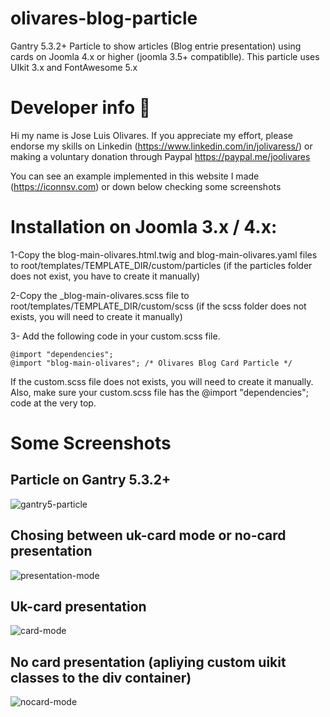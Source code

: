 # olivares-blog-particle

Gantry 5.3.2+ Particle to show articles (Blog entrie presentation) using cards on Joomla 4.x or higher  (joomla 3.5+ compatiblle).  This particle uses UIkit 3.x and FontAwesome 5.x

# Developer info :ninja:
Hi my name is Jose Luis Olivares. 
If you appreciate my effort, please endorse my skills on Linkedin (https://www.linkedin.com/in/jolivaress/) or making a voluntary donation through Paypal https://paypal.me/joolivares 

You can see an example implemented in this website I made (https://iconnsv.com) or down below checking some screenshots

# Installation on Joomla 3.x / 4.x:

1-Copy the blog-main-olivares.html.twig and blog-main-olivares.yaml files to root/templates/TEMPLATE_DIR/custom/particles (if the particles folder does not exist, you have to create it manually)

2-Copy the _blog-main-olivares.scss file to root/templates/TEMPLATE_DIR/custom/scss (if the scss folder does not exists, you will need to create it manually)

3- Add the following code in your custom.scss file.

	@import "dependencies";
	@import "blog-main-olivares"; /* Olivares Blog Card Particle */

  If the custom.scss file does not exists, you will need to create it manually. Also, make sure your custom.scss file has the @import "dependencies"; code at the very top.

# Some Screenshots

## Particle on Gantry 5.3.2+
![gantry5-particle]( ./no-copy-imgs/agregar-particle.jpg?raw=true "Add particle")

## Chosing between uk-card mode or no-card presentation
![presentation-mode](./no-copy-imgs/presentacion.jpg?raw=true "Presentation")

## Uk-card presentation 
![card-mode]( ./no-copy-imgs/card-mode.jpg?raw=true "Card mode")

## No card presentation (apliying custom uikit classes to the div container)
![nocard-mode]( ./no-copy-imgs/nocard-mode.jpg?raw=true "No-card mode")